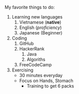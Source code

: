 My favorite things to do:
   
1. Learning new languages
   1. Vietnamese (**native**)
   2. English (*proficiency*)
   3. Japanese (Beginner)
2. Coding
   1. GitHub
   2. HackerRank
      1. Java
      2. Algoriths
   3. FreeCodeCamp
3. Exercising
   * 30 minutes everyday
   * Focus on Hands, Stomach
     * Training to get 6 packs
